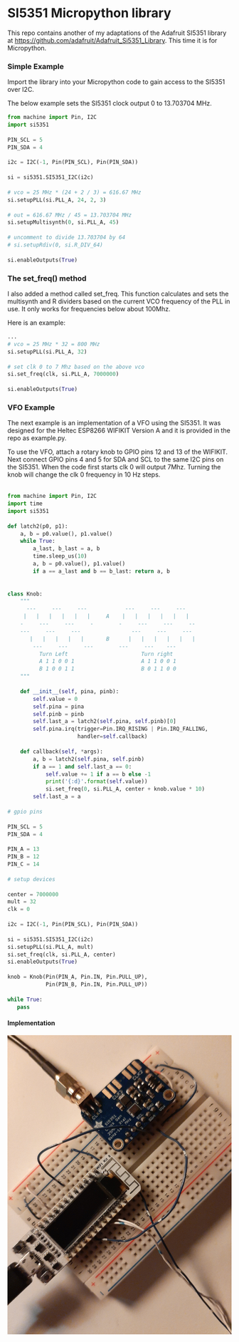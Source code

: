 

# SI5351 Micropython library

This repo contains another of my adaptations of the Adafruit SI5351 library
at https://github.com/adafruit/Adafruit_Si5351_Library.
This time it is for Micropython.

### Simple Example

Import the library into your Micropython code to gain access to the 
SI5351 over I2C.

The below example sets the SI5351 clock output 0 to 13.703704 MHz.

```python
from machine import Pin, I2C
import si5351

PIN_SCL = 5
PIN_SDA = 4

i2c = I2C(-1, Pin(PIN_SCL), Pin(PIN_SDA))

si = si5351.SI5351_I2C(i2c)

# vco = 25 MHz * (24 + 2 / 3) = 616.67 MHz
si.setupPLL(si.PLL_A, 24, 2, 3)

# out = 616.67 MHz / 45 = 13.703704 MHz 
si.setupMultisynth(0, si.PLL_A, 45)

# uncomment to divide 13.703704 by 64
# si.setupRdiv(0, si.R_DIV_64)

si.enableOutputs(True)
```

### The set_freq() method

I also added a method called set_freq.  This function
calculates and sets the multisynth and R dividers
based on the current VCO frequency of the PLL in use.
It only works for frequencies below about 100Mhz.

Here is an example:

```python
...
# vco = 25 MHz * 32 = 800 MHz
si.setupPLL(si.PLL_A, 32)

# set clk 0 to 7 Mhz based on the above vco
si.set_freq(clk, si.PLL_A, 7000000)

si.enableOutputs(True)
```

### VFO Example

The next example is an implementation of a VFO using the SI5351.
It was designed for the Heltec ESP8266 WIFIKIT Version A
and it is provided in the repo as example.py.

To use the VFO, attach a rotary knob to GPIO pins 12 and 13 of the WIFIKIT.
Next connect GPIO pins 4 and 5 for SDA and SCL to the same I2C pins
on the SI5351.  When the code first starts clk 0 will output 7Mhz.
Turning the knob will change the clk 0 frequency in 10 Hz steps.


```python

from machine import Pin, I2C
import time
import si5351

def latch2(p0, p1):
    a, b = p0.value(), p1.value()
    while True:
        a_last, b_last = a, b
        time.sleep_us(10)
        a, b = p0.value(), p1.value()
        if a == a_last and b == b_last: return a, b


class Knob:
    """
      ---     ---     ---            ---     ---     ---
     |   |   |   |   |   |     A    |   |   |   |   |   |  
    -     ---     ---     -        -     ---     ---     --
    ---     ---     ---                ---     ---     ---
       |   |   |   |   |       B      |   |   |   |   |   | 
        ---     ---     ---        ---     ---    ---  
          Turn Left                       Turn right
          A 1 1 0 0 1                     A 1 1 0 0 1
          B 1 0 0 1 1                     B 0 1 1 0 0
    """

    def __init__(self, pina, pinb):
        self.value = 0
        self.pina = pina
        self.pinb = pinb
        self.last_a = latch2(self.pina, self.pinb)[0]
        self.pina.irq(trigger=Pin.IRQ_RISING | Pin.IRQ_FALLING,
                      handler=self.callback)

    def callback(self, *args):
        a, b = latch2(self.pina, self.pinb)
        if a == 1 and self.last_a == 0:
            self.value += 1 if a == b else -1
            print('{:d}'.format(self.value))
            si.set_freq(0, si.PLL_A, center + knob.value * 10)
        self.last_a = a

# gpio pins

PIN_SCL = 5
PIN_SDA = 4

PIN_A = 13
PIN_B = 12
PIN_C = 14

# setup devices

center = 7000000
mult = 32
clk = 0

i2c = I2C(-1, Pin(PIN_SCL), Pin(PIN_SDA))

si = si5351.SI5351_I2C(i2c)
si.setupPLL(si.PLL_A, mult)
si.set_freq(clk, si.PLL_A, center)
si.enableOutputs(True)

knob = Knob(Pin(PIN_A, Pin.IN, Pin.PULL_UP), 
            Pin(PIN_B, Pin.IN, Pin.PULL_UP))

while True:
   pass

```


#### Implementation

![](example.jpg)


